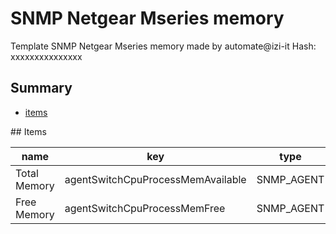 # SNMP Netgear Mseries memory
Template SNMP Netgear Mseries memory made by automate@izi-it
Hash: xxxxxxxxxxxxxxx
## Summary
* [items](#items)

<a name="items" />
## Items

| name | key | type |
| ------------- |------------- |------------- |
| Total Memory | agentSwitchCpuProcessMemAvailable | SNMP_AGENT |
| Free Memory | agentSwitchCpuProcessMemFree | SNMP_AGENT |
